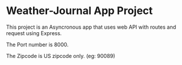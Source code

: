 # Weather-Journal App Project

This project is an Asyncronous app that uses web API with routes and request using Express.

The Port number is 8000.

The Zipcode is US zipcode only. (eg: 90089)
